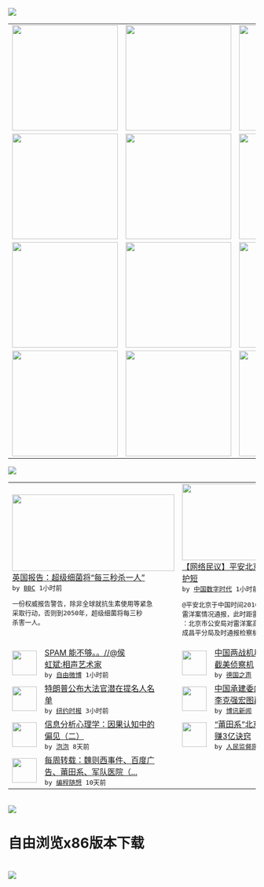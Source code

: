 

<a href="https://github.com/greatfire/z/raw/master/FreeBrowser.apk"><img src="https://raw.githubusercontent.com/greatfire/wiki/master/x/header.png" /></a><table><tr><td width="262" align="center" valign="center"><a href="https://github.com/greatfire/wiki/wiki/nyt" title="纽约时报中文网 国际纵览"><img src="https://raw.githubusercontent.com/greatfire/wiki/master/x/nyt_flag.png" width="215"/></a></td><td width="262" align="center" valign="center"><a href="https://github.com/greatfire/wiki/wiki/dw" title=""><img src="https://raw.githubusercontent.com/greatfire/wiki/master/x/dw_flag.png" width="215"/></a></td><td width="262" align="center" valign="center"><a href="https://github.com/greatfire/wiki/wiki/rmjd" title=""><img src="https://raw.githubusercontent.com/greatfire/wiki/master/x/rmjd_flag.png" width="215"/></a></td></tr><tr><td width="262" align="center" valign="center"><a href="https://github.com/paopaonetizen/website" title="泡泡 - 未经审查的互联网信息"><img src="https://raw.githubusercontent.com/greatfire/wiki/master/x/pp_flag.png" width="215"/></a></td><td width="262" align="center" valign="center"><a href="https://github.com/getlantern/mirror" title="以及自由微博和GreatFire.org官方中文论坛"><img src="https://raw.githubusercontent.com/greatfire/wiki/master/x/lantern_flag.png" width="215"/></a></td><td width="262" align="center" valign="center"><a href="https://github.com/cdtmirrors/m/" title=""><img src="https://raw.githubusercontent.com/greatfire/wiki/master/x/cdt_flag.png" width="215"/></a></td></tr><tr><td width="262" align="center" valign="center"><a href="https://github.com/program-think/blog" title="编程随想的博客"><img src="https://raw.githubusercontent.com/greatfire/wiki/master/x/pt_flag.png" width="215"/></a></td><td width="262" align="center" valign="center"><a href="https://github.com/greatfire/wiki/wiki/bbc" title=""><img src="https://raw.githubusercontent.com/greatfire/wiki/master/x/bbc_flag.png" width="215"/></a></td><td width="262" align="center" valign="center"><a href="https://github.com/freeweibo/s" title="自由微博 - 匿名和不受屏蔽的新浪微博搜索"><img src="https://raw.githubusercontent.com/greatfire/wiki/master/x/fw_flag.png" width="215"/></a></td></tr><tr><td width="262" align="center" valign="center"><a href="https://github.com/greatfire/wiki/wiki/google" title=""><img src="https://raw.githubusercontent.com/greatfire/wiki/master/x/google_flag.png" width="215"/></a></td><td width="262" align="center" valign="center"><a href="https://github.com/bxnews/boxun" title=""><img src="https://raw.githubusercontent.com/greatfire/wiki/master/x/bx_flag.png" width="215"/></a></td><td width="262" align="center" valign="center"><a href="https://github.com/greatfire/wiki/wiki/open-source" title="欢迎访问GreatFire.org开发者项目网站"><img src="https://raw.githubusercontent.com/greatfire/wiki/master/x/open-source_flag.png" width="215"/></a></td></tr></table><img src="https://raw.githubusercontent.com/greatfire/wiki/master/x/newsfeed text.png" /><table cols="4"><tr><td colspan="2" width="380"><a href="http://www.bbc.com/zhongwen/simp/science/2016/05/160519_superbugs"><img src="http://a.files.bbci.co.uk/worldservice/live/assets/images/2016/05/19/160519074405_cn_superbug_enterococcus_faecalis_144x81_sciencephotolibrary_nocredit.jpg" width="330" height="156"/></a></br><a href="http://www.bbc.com/zhongwen/simp/science/2016/05/160519_superbugs">英国报告：超级细菌将“每三秒杀一人”</a></br><kbd> by <a href="http://www.bbc.co.uk/zhongwen/simp">BBC</a> 1小时前 </kbd></br><pre>一份权威报告警告，除非全球就抗生素使用等紧急<br/>采取行动，否则到2050年，超级细菌将每三秒<br/>杀害一人。</pre></td><td colspan="2" width="380"><a href="http://feedproxy.google.com/~r/chinadigitaltimes/main-page/~3/rLreuI-ifsQ/"><img src="http://i2.wp.com/chinadigitaltimes.net/chinese/files/2016/05/%E8%AF%84%E8%AE%BA%E9%99%90%E5%88%B6.jpg?resize=525%2C406" width="330" height="156"/></a></br><a href="http://feedproxy.google.com/~r/chinadigitaltimes/main-page/~3/rLreuI-ifsQ/">【网络民议】平安北京：删评论 封转发 不<br/>护短</a></br><kbd> by <a href="http://chinadigitaltimes.net/chinese/">中国数字时代</a> 1小时前 </kbd></br><pre>@平安北京于中国时间2016年5月19日发布<br/>雷洋案情况通报，此时距雷洋死亡已过了将近两周<br/>：北京市公安局对雷洋案高度重视，事发后立即责<br/>成昌平分局及时通报检察机关，...</pre></td></tr><tr><td><img src="http://ww3.sinaimg.cn/large/005NTcI0gw1f40la85vzbj30qo1betkl.jpg" width="50" height="50"/></td><td width="280"><a href="https://freeweibo.com/weibo/3976862244288921">SPAM 能不够。。//@侯<br/>虹斌:相声艺术家</a></br><kbd> by <a href="https://freeweibo.com/">自由微博</a> 1小时前 </kbd></td><td><img src="http://www.dw.com/image/0,,17873111_302,00.jpg" width="50" height="50"/></td><td width="280"><a href="http://dw.com/p/1IqHj?maca=chi-GK-text-greatfire-all-chinese-15625-xml-mrss">中国两战机以"不安全方式"拦<br/>截美侦察机</a></br><kbd> by <a href="http://dw.de">德国之声</a> 2小时前 </kbd></td></tr><tr><td><img src="https://static01.nyt.com/images/2016/05/19/us/19fd-trumpscotus1/19fd-trumpscotus1-articleLarge.jpg" width="50" height="50"/></td><td width="280"><a href="https://d7odklm2qes9e.cloudfront.net/usa/20160519/c19fd-trumpcourt/">特朗普公布大法官潜在提名人名<br/>单</a></br><kbd> by <a href="http://m.cn.nytimes.com/">纽约时报</a> 3小时前 </kbd></td><td><img src="http://www.boxun.com/news/images/2016/05/201605172122intl1.jpg" width="50" height="50"/></td><td width="280"><a href="http://www.boxun.com/news/gb/intl/2016/05/201605172122.shtml">中国承建委内瑞拉高铁项目烂尾<br/>李克强宏图再受挫请看博...</a></br><kbd> by <a href="http://www.boxun.com">博讯新闻</a> 2天前 </kbd></td></tr><tr><td><img src="https://raw.githubusercontent.com/greatfire/wiki/master/x/pp_logo.png" width="50" height="50"/></td><td width="280"><a href="https://pao-pao.net/article/695">信息分析心理学：因果认知中的<br/>偏见（二）</a></br><kbd> by <a href="https://pao-pao.net">泡泡</a> 8天前 </kbd></td><td><img src="http://www.rmjdw.com/uploads/160510/3-1605102102421C.jpg" width="50" height="50"/></td><td width="280"><a href="http://www.rmjdw.com//tebiebaodao/20160510/15526.html">“莆田系”北京德胜门中医院年<br/>赚3亿诀窍 </a></br><kbd> by <a href="http://www.rmjdw.com/">人民监督网</a> 9天前 </kbd></td></tr><tr><td><img src="https://lh5.googleusercontent.com/TrrQPTe4daihdQAkIoubxaVbX2-bwHlx7EBiGuOLDmdqrEupJTJG16xVMEsBxvo6oeZoLuJjBdRoA5VAz-5m_CIS0rHQt4V0cIJMpYYQuRdJgKdH1aFT-XYcmalttQaCr-PxcfYDPes" width="50" height="50"/></td><td width="280"><a href="http://feedproxy.google.com/~r/programthink/~3/lyLSIkQnnrc/weekly-share-101.html">每周转载：魏则西事件、百度广<br/>告、莆田系、军队医院（...</a></br><kbd> by <a href="http://program-think.blogspot.com">编程随想</a> 10天前 </kbd></td></table></br><a href="https://github.com/greatfire/z/raw/master/FreeBrowser.apk"><img src="https://raw.githubusercontent.com/greatfire/wiki/master/x/download app.png" /></a><h1>自由浏览x86版本下载<h1><a href="https://github.com/greatfire/z/raw/master/FreeBrowser-x86.apk"><img src="https://raw.githubusercontent.com/greatfire/images/master/fb86.qr.png" /></a>